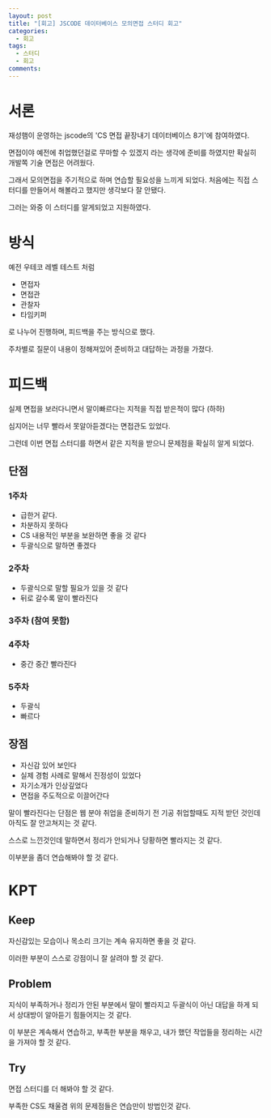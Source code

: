 ```yaml
---
layout: post
title: "[회고] JSCODE 데이터베이스 모의면접 스터디 회고"
categories:
  - 회고
tags:
  - 스터디
  - 회고
comments:
---
```

# 서론

재성햄이 운영하는 jscode의 'CS 면접 끝장내기 데이터베이스 8기'에 참여하였다.

면접이야 예전에 취업했던걸로 무마할 수 있겠지 라는 생각에 준비를 하였지만 확실히 개발쪽 기술 면접은 어려웠다.

그래서 모의면접을 주기적으로 하며 연습할 필요성을 느끼게 되었다. 처음에는 직접 스터디를 만들어서 해볼라고 했지만 생각보다 잘 안됐다.

그러는 와중 이 스터디를 알게되었고 지원하였다.

# 방식

예전 우테코 레벨 테스트 처럼

- 면접자
- 면접관
- 관찰자
- 타임키퍼

로 나누어 진행하며, 피드백을 주는 방식으로 했다.

주차별로 질문이 내용이 정해져있어 준비하고 대답하는 과정을 가졌다.

# 피드백

실제 면접을 보러다니면서 말이빠르다는 지적을 직접 받은적이 많다 (하하)

심지어는 너무 빨라서 못알아듣겠다는 면접관도 있었다.

그런데 이번 면접 스터디를 하면서 같은 지적을 받으니 문제점을 확실히 알게 되었다.

## 단점

### 1주차
- 급한거 같다. 
- 차분하지 못하다
- CS 내용적인 부분을 보완하면 좋을 것 같다
- 두괄식으로 말하면 좋겠다
### 2주차 
- 두괄식으로 말할 필요가 있을 것 같다
- 뒤로 갈수록 말이 빨라진다
### 3주차 (참여 못함)
### 4주차
- 중간 중간 빨라진다
### 5주차
- 두괄식
- 빠르다

## 장점
- 자신감 있어 보인다
- 실제 경험 사례로 말해서 진정성이 있었다
- 자기소개가 인상깊었다
- 면접을 주도적으로 이끌어간다

말이 빨라진다는 단점은 웹 분야 취업을 준비하기 전 기공 취업할때도 지적 받던 것인데 아직도 잘 안고쳐지는 것 같다.

스스로 느낀것인데 말하면서 정리가 안되거나 당황하면 빨라지는 것 같다.

이부분을 좀더 연습해봐야 할 것 같다.

# KPT

## Keep
자신감있는 모습이나 목소리 크기는 계속 유지하면 좋을 것 같다.

이러한 부분이 스스로 강점이니 잘 살려야 할 것 같다.

## Problem

지식이 부족하거나 정리가 안된 부분에서 말이 빨라지고 두괄식이 아닌 대답을 하게 되서 상대방이 알아듣기 힘들어지는 것 같다.

이 부분은 계속해서 연습하고, 부족한 부분을 채우고, 내가 했던 작업들을 정리하는 시간을 가져야 할 것 같다.

## Try

면접 스터디를 더 해봐야 할 것 같다.

부족한 CS도 채울겸 위의 문제점들은 연습만이 방법인것 같다.